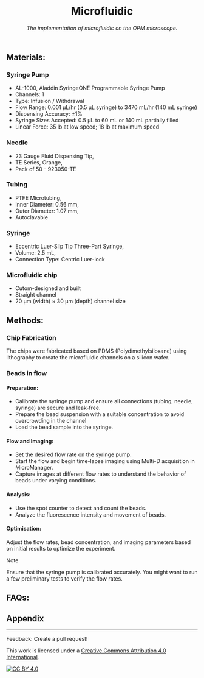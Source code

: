 <header>

<!--
  <<< Author notes: Course header >>>
  Include a 1280×640 image, course title in sentence case, and a concise description in emphasis.
  In your repository settings: enable template repository, add your 1280×640 social image, auto delete head branches.
  Add your open source license, GitHub uses MIT license.
-->

# Microfluidic

_The implementation of microfluidic on the OPM microscope._

</header>

<!--
  <<< Author notes: Step 1 >>>
  Choose 3-5 steps for your course.
  The first step is always the hardest, so pick something easy!
  Link to docs.github.com for further explanations.
  Encourage users to open new tabs for steps!
-->

## Materials:
### Syringe Pump
- AL-1000, Aladdin SyringeONE Programmable Syringe Pump
- Channels:	1
- Type:	Infusion / Withdrawal
- Flow Range:	0.001 µL/hr (0.5 µL syringe) to 3470 mL/hr (140 mL syringe)
- Dispensing Accuracy: ±1%
- Syringe Sizes Accepted:	0.5 µL to 60 mL or 140 mL partially filled
- Linear Force:	35 lb at low speed; 18 lb at maximum speed

### Needle
- 23 Gauge Fluid Dispensing Tip, 
- TE Series, Orange, 
- Pack of 50 -  923050-TE
 
### Tubing
- PTFE Microtubing,
- Inner Diameter: 0.56 mm,
- Outer Diameter: 1.07 mm, 
- Autoclavable
 
### Syringe
- Eccentric Luer-Slip Tip Three-Part Syringe, 
- Volume: 2.5 mL, 
- Connection Type: Centric Luer-lock

### Microfluidic chip
- Cutom-designed and built 
- Straight channel
- 20 μm (width) × 30 μm (depth) channel size

<!-- Divider -->
## Methods:
### Chip Fabrication
The chips were fabricated based on PDMS (Polydimethylsiloxane) using lithography to create the microfluidic channels on a silicon wafer.

### Beads in flow
#### Preparation:
- Calibrate the syringe pump and ensure all connections (tubing, needle, syringe) are secure and leak-free.
- Prepare the bead suspension with a suitable concentration to avoid overcrowding in the channel
- Load the bead sample into the syringe.

#### Flow and Imaging:
- Set the desired flow rate on the syringe pump.
- Start the flow and begin time-lapse imaging using Multi-D acquisition in MicroManager.
- Capture images at different flow rates to understand the behavior of beads under varying conditions.

#### Analysis:
- Use the spot counter to detect and count the beads.
- Analyze the fluorescence intensity and movement of beads.

#### Optimisation:
Adjust the flow rates, bead concentration, and imaging parameters based on initial results to optimize the experiment.


> [!NOTE]
> Ensure that the syringe pump is calibrated accurately. You might want to run a few preliminary tests to verify the flow rates.

<!-- Divider -->
## FAQs: 


<!-- Divider -->
## Appendix

<footer>

<!--
  <<< Author notes: Footer >>>
  Add a link to get support, GitHub status page, code of conduct, license link.
-->

---

Feedback: Create a pull request!

This work is licensed under a
[Creative Commons Attribution 4.0 International][cc-by].

[![CC BY 4.0][cc-by-image]][cc-by]

[cc-by]: https://creativecommons.org/licenses/by/4.0/
[cc-by-image]: https://i.creativecommons.org/l/by/4.0/88x31.png
[cc-by-shield]: https://img.shields.io/badge/License-CC%20BY%204.0-lightgrey.svg

</footer>

